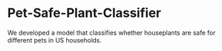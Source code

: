 # Pet-Safe-Plant-Classifier
We developed a model that classifies whether houseplants are safe for different pets in US households. 
